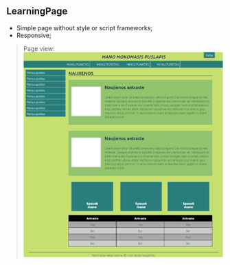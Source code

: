 ## LearningPage

- Simple page without style or script frameworks;
- Responsive;

> Page view:
 ![testPage view](img/img.png)
